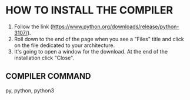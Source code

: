# HOW TO INSTALL THE COMPILER

1) Follow the link (https://www.python.org/downloads/release/python-3107/).
2) Roll down to the end of the page when you see a "Files" title and click on the file dedicated to your architecture.
3) It's going to open a window for the download. At the end of the installation click "Close".

## COMPILER COMMAND

py, python, python3
